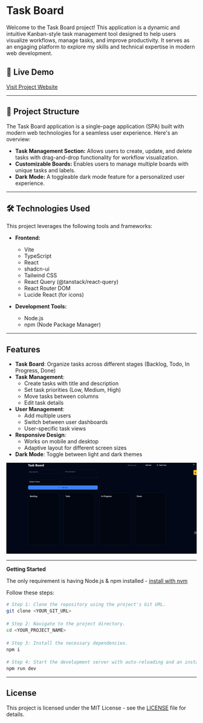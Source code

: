 # Task Board

Welcome to the Task Board project! This application is a dynamic and intuitive Kanban-style task management tool designed to help users visualize workflows, manage tasks, and improve productivity. It serves as an engaging platform to explore my skills and technical expertise in modern web development.

## 🔗 Live Demo

[Visit Project Website](https://task-board.kollaprakyath.dev/)

---

## 📂 Project Structure

The Task Board application is a single-page application (SPA) built with modern web technologies for a seamless user experience. Here's an overview:

- **Task Management Section:** Allows users to create, update, and delete tasks with drag-and-drop functionality for workflow visualization.
- **Customizable Boards:** Enables users to manage multiple boards with unique tasks and labels.
- **Dark Mode:** A toggleable dark mode feature for a personalized user experience.

---

## 🛠️ Technologies Used
This project leverages the following tools and frameworks:

- **Frontend:**
  - Vite
  - TypeScript
  - React
  - shadcn-ui
  - Tailwind CSS
  - React Query (@tanstack/react-query)
  - React Router DOM
  - Lucide React (for icons)

- **Development Tools:**
  - Node.js
  - npm (Node Package Manager)

---

## Features

- **Task Board**: Organize tasks across different stages (Backlog, Todo, In Progress, Done)
- **Task Management**: 
  - Create tasks with title and description
  - Set task priorities (Low, Medium, High)
  - Move tasks between columns
  - Edit task details
- **User Management**:
  - Add multiple users
  - Switch between user dashboards
  - User-specific task views
- **Responsive Design**:
  - Works on mobile and desktop
  - Adaptive layout for different screen sizes
- **Dark Mode**: Toggle between light and dark themes

![ScreenShot of Form](images/task.png)

---

**Getting Started**

The only requirement is having Node.js & npm installed - [install with nvm](https://github.com/nvm-sh/nvm#installing-and-updating)

Follow these steps:

```sh
# Step 1: Clone the repository using the project's Git URL.
git clone <YOUR_GIT_URL>

# Step 2: Navigate to the project directory.
cd <YOUR_PROJECT_NAME>

# Step 3: Install the necessary dependencies.
npm i

# Step 4: Start the development server with auto-reloading and an instant preview.
npm run dev
```
---

## License

This project is licensed under the MIT License - see the [LICENSE](LICENSE) file for details.

